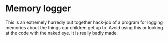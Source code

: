 Memory logger
=============

This is an extremely hurredly put together hack-job of a program for logging
memories about the things our children get up to. Avoid using this or looking
at the code with the naked eye. It is really badly made.
